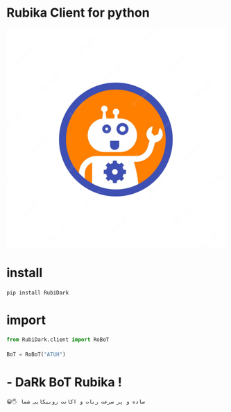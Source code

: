 # Rubika Client for python

<div align="center">

![icon](https://github.com/aQamohamadDark/RubiDark/blob/main/icon.jpg)
</div>

# install 

```pip install RubiDark```

#  import

```python 
from RubiDark.client import RoBoT

BoT = RoBoT("ATUH")
```

# - DaRk BoT Rubika !


``` 😀🖐 ساده و پر سرعت ربات و اکانت روبیکایی شما ```
